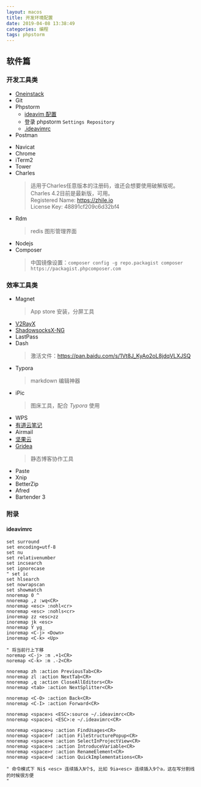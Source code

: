 ```yaml
---
layout: macos
title: 开发环境配置
date: 2019-04-08 13:38:49
categories: 编程
tags: phpstorm
---
```


## 软件篇
### 开发工具类
- [Oneinstack](https://oneinstack.com/)
- Git
- Phpstorm
    - [ideavim 配置](https://github.com/839891627/phpstorm-config)
    - 登录 phpstorm `Settings Repository`
    - [.ideavimrc](#ideavimrc)
- Postman
<!--more-->   
- Navicat
- Chrome
- iTerm2
- Tower
- Charles
    > 适用于Charles任意版本的注册码，谁还会想要使用破解版呢。  
    Charles 4.2目前是最新版，可用。  
    Registered Name: 	https://zhile.io   
    License Key: 		48891cf209c6d32bf4  
- Rdm
    > redis 图形管理界面
- Nodejs    
- Composer
    > 中国镜像设置：`composer config -g repo.packagist composer https://packagist.phpcomposer.com`
   
   
### 效率工具类
- Magnet
    > App store 安装，分屏工具
- [V2RayX](https://github.com/Cenmrev/V2RayX/releases)    
- [ShadowsocksX-NG](https://github.com/shadowsocks/ShadowsocksX-NG/releases) 
- LastPass
- Dash
    > 激活文件：https://pan.baidu.com/s/1Vt8J_KyAo2oL8jdqVLXJSQ
- Typora
    > markdown 编辑神器
- iPic
    > 图床工具，配合 *Typora* 使用    
- WPS
- [有道云笔记](https://note.youdao.com/web/)
- Airmail
- [坚果云](https://www.jianguoyun.com/)
- [Gridea](https://gridea.dev/)
    > 静态博客协作工具
- Paste
- Xnip
- BetterZip
- Afred
- Bartender 3 


### 附录
#### ideavimrc
```shell
set surround
set encoding=utf-8
set nu
set relativenumber
set incsearch
set ignorecase
" set ic
set hlsearch
set nowrapscan
set showmatch
nnoremap 0 ^
nnoremap ,z :wq<CR>
nnoremap <esc> :nohl<cr>
nnoremap <esc> :nohls<cr>
inoremap zz <esc>zz
inoremap jk <esc>
nnoremap Y yg_
inoremap <C-j> <Down>
inoremap <C-k> <Up>

" 将当前行上下移
noremap <C-j> :m .+1<CR>
noremap <C-k> :m .-2<CR>

nnoremap zh :action PreviousTab<CR>
nnoremap zl :action NextTab<CR>
nnoremap ,q :action CloseAllEditors<CR>
nnoremap <tab> :action NextSplitter<CR>

nnoremap <C-O> :action Back<CR>
nnoremap <C-I> :action Forward<CR>

nnoremap <space>s <ESC>:source ~/.ideavimrc<CR>
nnoremap <space>i <ESC>:e ~/.ideavimrc<CR>

nnoremap <space>u :action FindUsages<CR>
nnoremap <space>f :action FileStructurePopup<CR>
nnoremap <space>e :action SelectInProjectView<CR>
nnoremap <space>s :action IntroduceVariable<CR>
nnoremap <space>r :action RenameElement<CR>
nnoremap <space>d :action QuickImplementations<CR>

" 命令模式下 Ni$ <esc> 连续插入N个$, 比如 9ia<esc> 连续插入9个a，这在写分割线的时候很方便
"
```
